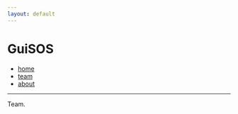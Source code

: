 ```yaml
---
layout: default
---
```


# GuiSOS

* [home](./index.md)
* [team](./team.md)
* [about](./about.md)

---

Team.
